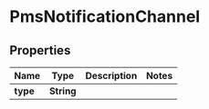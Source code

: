 # PmsNotificationChannel

## Properties
Name | Type | Description | Notes
------------ | ------------- | ------------- | -------------
**type** | **String** |  | 
